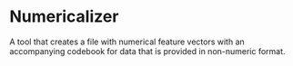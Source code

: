 # Numericalizer
A tool that creates a file with numerical feature vectors with an accompanying codebook for data that is provided in non-numeric format.

